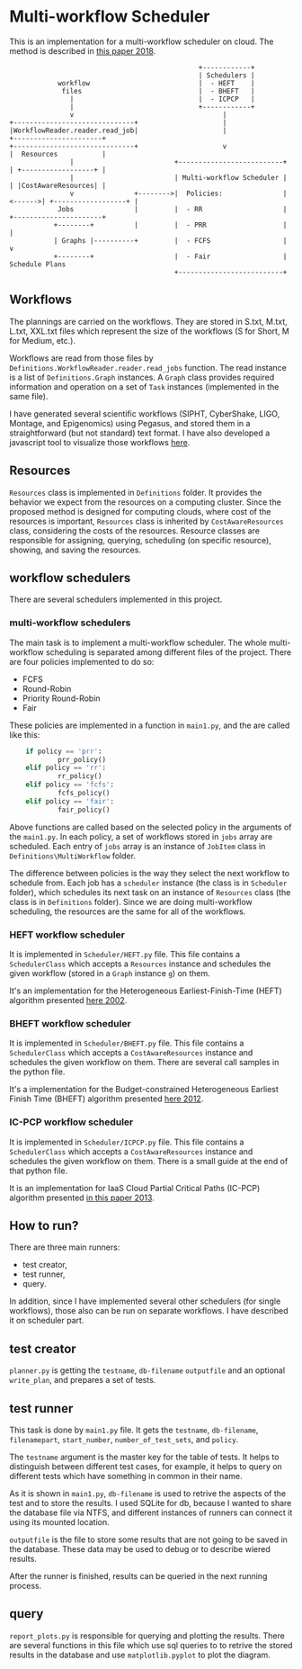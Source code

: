 # Multi-workflow Scheduler
This is an implementation for a multi-workflow scheduler on cloud. The method is described in [this paper 2018](https://link.springer.com/article/10.1007%2Fs11227-018-2604-2).

```
                                               +------------+
                                               | Schedulers |
            workflow                           |  - HEFT    |
             files                             |  - BHEFT   |
               |                               |  - ICPCP   |
               |                               +------------+
               v                                     |
+------------------------------+                     |
|WorkflowReader.reader.read_job|                     |                       +----------------------+
+------------------------------+                     v                       |  Resources           |
               |                         +--------------------------+        | +------------------+ |
               |                         | Multi-workflow Scheduler |        | |CostAwareResources| |
               v               +-------->|  Policies:               |<------>| +------------------+ |
            Jobs               |         |  - RR                    |        +----------------------+
           +--------+          |         |  - PRR                   |                 |
           | Graphs |----------+         |  - FCFS                  |                 v
           +--------+                    |  - Fair                  |           Schedule Plans
                                         +--------------------------+
```

## Workflows
The plannings are carried on the workflows. They are stored in S.txt, M.txt, L.txt, XXL.txt files which represent the size of the workflows (S for Short, M for Medium, etc.).

Workflows are read from those files by `Definitions.WorkflowReader.reader.read_jobs` function. The read instance is a list of `Definitions.Graph` instances. A `Graph` class provides required information and operation on a set of `Task` instances (implemented in the same file).

I have generated several scientific workflows (SIPHT, CyberShake, LIGO, Montage, and Epigenomics) using Pegasus, and stored them in a straightforward (but not standard) text format. I have also developed a javascript tool to visualize those workflows [here](https://ralthor.github.io/wf2dot.html).

## Resources
`Resources` class is implemented in `Definitions` folder. It provides the behavior we expect from the resources on a computing cluster. Since the proposed method is designed for computing clouds, where cost of the resources is important, `Resources` class is inherited by `CostAwareResources` class, considering the costs of the resources. Resource classes are responsible for assigning, querying, scheduling (on specific resource), showing, and saving the resources.

## workflow schedulers
There are several schedulers implemented in this project.

### multi-workflow schedulers
The main task is to implement a multi-workflow scheduler. The whole multi-workflow scheduling is separated among different files of the project. There are four policies implemented to do so:
 - FCFS
 - Round-Robin
 - Priority Round-Robin
 - Fair
 
These policies are implemented in a function in `main1.py`, and the are called like this:
```py
	if policy == 'prr':
			prr_policy()
	elif policy == 'rr':
			rr_policy()
	elif policy == 'fcfs':
			fcfs_policy()
	elif policy == 'fair':
			fair_policy()
```
Above functions are called based on the selected policy in the arguments of the `main1.py`. In each policy, a set of workflows stored in `jobs` array are scheduled. Each entry of `jobs` array is an instance of `JobItem` class in `Definitions\MultiWorkflow` folder.

The difference between policies is the way they select the next workflow to schedule from. Each job has a `scheduler` instance (the class is in `Scheduler` folder), which schedules its next task on an instance of `Resources` class (the class is in `Definitions` folder). Since we are doing multi-workflow scheduling, the resources are the same for all of the workflows.

### HEFT workflow scheduler
It is implemented in `Scheduler/HEFT.py` file. This file contains a `SchedulerClass` which accepts a `Resources` instance and schedules the given workflow (stored in a `Graph` instance `g`) on them.

It's an implementation for the Heterogeneous Earliest-Finish-Time (HEFT) algorithm presented [here 2002](https://ieeexplore.ieee.org/document/993206).

### BHEFT workflow scheduler
It is implemented in `Scheduler/BHEFT.py` file. This file contains a `SchedulerClass` which accepts a `CostAwareResources` instance and schedules the given workflow on them. There are several call samples in the python file.

It's a implementation for the Budget-constrained Heterogeneous Earliest Finish Time (BHEFT) algorithm presented [here 2012](https://link.springer.com/chapter/10.1007/978-3-642-28675-9_8).

### IC-PCP workflow scheduler
It is implemented in `Scheduler/ICPCP.py` file. This file contains a `SchedulerClass` which accepts a `CostAwareResources` instance and schedules the given workflow on them. There is a small guide at the end of that python file.

It is an implementation for IaaS Cloud Partial Critical Paths (IC-PCP) algorithm presented [in this paper 2013](https://www.sciencedirect.com/science/article/pii/S0167739X12001008).


## How to run?
There are three main runners:

 - test creator,
 - test runner,
 - query.

In addition, since I have implemented several other schedulers (for single workflows), those also can be run on separate workflows. I have described it on scheduler part.

## test creator
`planner.py` is getting the `testname`, `db-filename` `outputfile` and an optional `write_plan`, and prepares a set of tests.

## test runner
This task is done by `main1.py` file. It gets the `testname`, `db-filename`, `filenamepart`, `start_number`, `number_of_test_sets`, and `policy`.

The `testname` argument is the master key for the table of tests. It helps to distinguish between different test cases, for example, it helps to query on different tests which have something in common in their name.

 As it is shown in `main1.py`, `db-filename` is used to retrive the aspects of the test and to store the results. I used SQLite for db, because I wanted to share the database file via NTFS, and different instances of runners can connect it using its mounted location.

`outputfile` is the file to store some results that are not going to be saved in the database. These data may be used to debug or to describe wiered results.

After the runner is finished, results can be queried in the next running process.

## query
`report_plots.py` is responsible for querying and plotting the results. There are several functions in this file which use sql queries to to retrive the stored results in the database and use `matplotlib.pyplot` to plot the diagram.
